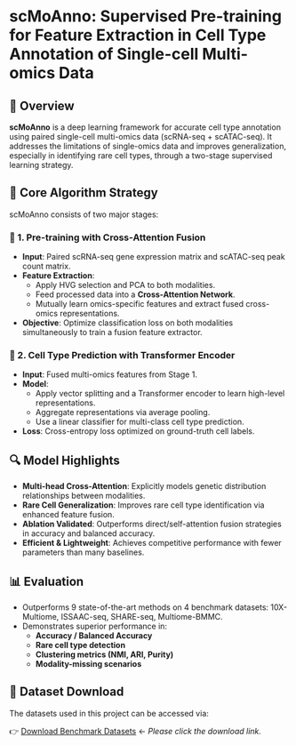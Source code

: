 # scMoAnno: Supervised Pre-training for Feature Extraction in Cell Type Annotation of Single-cell Multi-omics Data

## 📌 Overview

**scMoAnno** is a deep learning framework for accurate cell type annotation using paired single-cell multi-omics data (scRNA-seq + scATAC-seq). It addresses the limitations of single-omics data and improves generalization, especially in identifying rare cell types, through a two-stage supervised learning strategy.

## 🧠 Core Algorithm Strategy

scMoAnno consists of two major stages:

### 🔁 1. Pre-training with Cross-Attention Fusion

- **Input**: Paired scRNA-seq gene expression matrix and scATAC-seq peak count matrix.
- **Feature Extraction**:
  - Apply HVG selection and PCA to both modalities.
  - Feed processed data into a **Cross-Attention Network**.
  - Mutually learn omics-specific features and extract fused cross-omics representations.
- **Objective**: Optimize classification loss on both modalities simultaneously to train a fusion feature extractor.

### 🎯 2. Cell Type Prediction with Transformer Encoder

- **Input**: Fused multi-omics features from Stage 1.
- **Model**:
  - Apply vector splitting and a Transformer encoder to learn high-level representations.
  - Aggregate representations via average pooling.
  - Use a linear classifier for multi-class cell type prediction.
- **Loss**: Cross-entropy loss optimized on ground-truth cell labels.

## 🔍 Model Highlights

- **Multi-head Cross-Attention**: Explicitly models genetic distribution relationships between modalities.
- **Rare Cell Generalization**: Improves rare cell type identification via enhanced feature fusion.
- **Ablation Validated**: Outperforms direct/self-attention fusion strategies in accuracy and balanced accuracy.
- **Efficient & Lightweight**: Achieves competitive performance with fewer parameters than many baselines.

## 📊 Evaluation

- Outperforms 9 state-of-the-art methods on 4 benchmark datasets: 10X-Multiome, ISSAAC-seq, SHARE-seq, Multiome-BMMC.
- Demonstrates superior performance in:
  - **Accuracy / Balanced Accuracy**
  - **Rare cell type detection**
  - **Clustering metrics (NMI, ARI, Purity)**
  - **Modality-missing scenarios**

## 📁 Dataset Download

The datasets used in this project can be accessed via:

👉 [Download Benchmark Datasets](10.5281/zenodo.15487954) ← _Please click the download link._

